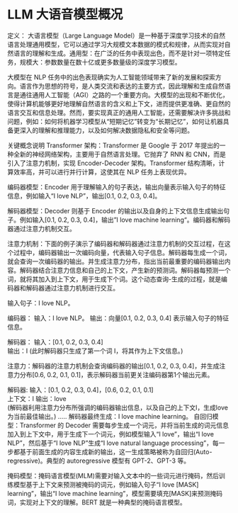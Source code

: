# LLM 大语音模型概况
定义：
大语言模型（Large Language Model）是一种基于深度学习技术的自然语言处理通用模型，它可以通过学习大规模文本数据的模式和规律，从而实现对自然语言的理解和生成。通用型：在广泛的任务中表现出色，而不是针对一项特定任务，规模大：参数数量在数十亿或更多数量级的深度学习模型。

大模型在 NLP 任务中的出色表现确实为人工智能领域带来了新的发展和探索方向。语言作为思想的符号，是人类交流和表达的主要方式，因此理解和生成自然语言是通往通用人工智能（AGI）之路的一个重要方向。大模型的出现和不断优化，使得计算机能够更好地理解自然语言的含义和上下文，进而提供更准确、更自然的语言交互和信息处理。然而，要实现真正的通用人工智能，还需要解决许多挑战和问题，例如：如何将机器学习模型从“短期记忆”转变为“长期记忆”，如何让机器具备更深入的理解和推理能力，以及如何解决数据隐私和安全等问题。

关键概念说明
Transformer 架构：Transformer 是 Google 于 2017 年提出的一种全新的神经网络架构，主要用于自然语言处理。它抛弃了 RNN 和 CNN，而是引入了注意力机制，实现 Encoder-Decoder 架构。Transformer 结构清晰，计算效率高，并可以进行并行计算，这使其在 NLP 任务上表现优异。

编码器模型：Encoder 用于理解输入的句子表达，输出向量表示输入句子的特征信息，例如输入“I love NLP”，输出[0.1, 0.2, 0.3, 0.4]。

解码器模型：Decoder 则基于 Encoder 的输出以及自身的上下文信息生成输出句子。例如输入[0.1, 0.2, 0.3, 0.4]，输出”I love machine learning“。编码器和解码器通过注意力机制交互。

注意力机制：下面的例子演示了编码器和解码器通过注意力机制的交互过程，在这个过程中，编码器输出一次编码向量，代表输入句子信息。解码器每生成一个词，就会查询一次编码器的输出。并生成注意力分布，指出当前最重要的编码器输出内容。解码器结合注意力信息和自己的上下文，产生新的预测词。解码器每预测一个词，就将其加入到上下文，用于生成下个词。这个动态查询-生成的过程，就是编码器和解码器通过注意力机制进行交互。

  输入句子：I love NLP。

  编码器：
  输入：I love NLP。
  输出：向量[0.1, 0.2, 0.3, 0.4] 表示输入句子的特征信息。

  解码器：
  输入：[0.1, 0.2, 0.3, 0.4]  
  输出：I 
  (此时解码器只生成了第一个词 I，将其作为上下文信息。)

  注意力：解码器的注意力机制会查询编码器的输出[0.1, 0.2, 0.3, 0.4]，并生成注意力分布[0.6, 0.2, 0.1, 0.1]，表示解码器当前更关注编码器第1个输出元素。

  解码器:
  输入：[0.1, 0.2, 0.3, 0.4]，[0.6, 0.2, 0.1, 0.1]  
  上下文：I
  输出：love  
  (解码器利用注意力分布所强调的编码器输出信息，以及自己的上下文I，生成love为当前最佳输出。)
  .....
  解码器最终生成：I love machine learning。
自回归模型：Transformer 的 Decoder 需要每步生成一个词元，并将当前生成的词元信息加入到上下文中，用于生成下一个词元，例如模型输入“I love”，输出“I love NLP”，然后基于“I love NLP”生成“I love natural language processing”，每一步都基于前面生成的内容生成新的输出，这一生成策略被称为自回归(Auto-regressive)。典型的 autoregressive 模型有 GPT-2、GPT-3 等。

掩码模型：掩码语言模型(MLM)需要对输入文本中的一些词元进行掩码，然后训练模型基于上下文来预测被掩码的词元，例如输入句子“I love [MASK] learning”，输出“I love machine learning”，模型需要填充[MASK]来预测掩码词，实现对上下文的理解。BERT 就是一种典型的掩码语言模型。



# 
